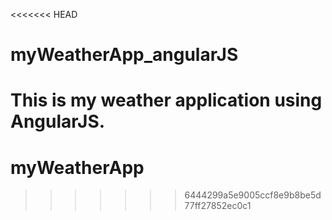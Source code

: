 <<<<<<< HEAD
# myWeatherApp_angularJS

This is my weather application using AngularJS. 
=======
# myWeatherApp
>>>>>>> 6444299a5e9005ccf8e9b8be5d77ff27852ec0c1
